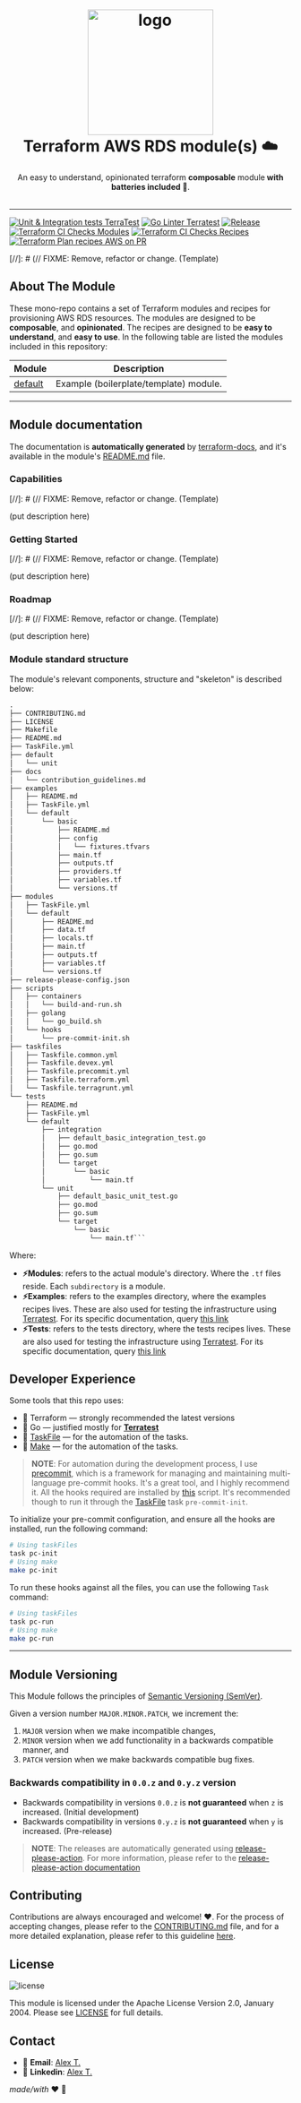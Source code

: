 <h1 align="center">
  <img alt="logo" src="https://forum.huawei.com/enterprise/en/data/attachment/forum/202204/21/120858nak5g1epkzwq5gcs.png" width="224px"/><br/>
  Terraform AWS RDS module(s) ☁️
</h1>
<p align="center">An easy to understand, opinionated terraform <b>composable</b> module<b> with batteries included 🔋</b>.<br/><br/>

---

[![Unit & Integration tests TerraTest](https://github.com/Excoriate/terraform-registry-aws-rds/actions/workflows/terratest.yml/badge.svg)](https://github.com/Excoriate/terraform-registry-aws-rds/actions/workflows/terratest.yml)
[![Go Linter Terratest](https://github.com/Excoriate/terraform-registry-aws-rds/actions/workflows/golang-linter-terratest.yaml/badge.svg)](https://github.com/Excoriate/terraform-registry-aws-rds/actions/workflows/golang-linter-terratest.yaml)
[![Release](https://github.com/Excoriate/terraform-registry-aws-rds/actions/workflows/release.yaml/badge.svg)](https://github.com/Excoriate/terraform-registry-aws-rds/actions/workflows/release.yaml)
[![Terraform CI Checks Modules](https://github.com/Excoriate/terraform-registry-aws-rds/actions/workflows/terraform-ci-modules.yml/badge.svg)](https://github.com/Excoriate/terraform-registry-aws-rds/actions/workflows/terraform-ci-modules.yml)
[![Terraform CI Checks Recipes](https://github.com/Excoriate/terraform-registry-aws-rds/actions/workflows/terraform-ci-recipes.yml/badge.svg)](https://github.com/Excoriate/terraform-registry-aws-rds/actions/workflows/terraform-ci-recipes.yml)
[![Terraform Plan recipes AWS on PR](https://github.com/Excoriate/terraform-registry-aws-rds/actions/workflows/terraform-ci-plan-recipes-aws.yml/badge.svg)](https://github.com/Excoriate/terraform-registry-aws-rds/actions/workflows/terraform-ci-plan-recipes-aws.yml)

[//]: # (// FIXME: Remove, refactor or change. (Template)


<!-- ABOUT THE PROJECT -->
## About The Module

These mono-repo contains a set of Terraform modules and recipes for provisioning AWS RDS resources. The modules are designed to be **composable**, and **opinionated**. The recipes are designed to be **easy to understand**, and **easy to use**.
In the following table are listed the modules included in this repository:

| Module                       | Description                            |
|------------------------------|----------------------------------------|
| [default](./modules/default) | Example (boilerplate/template) module. |

---


## Module documentation

The documentation is **automatically generated** by [terraform-docs](https://terraform-docs.io), and it's available in the module's [README.md](modules/default/README.md) file.

### Capabilities

[//]: # (// FIXME: Remove, refactor or change. (Template)

(put description here)

### Getting Started

[//]: # (// FIXME: Remove, refactor or change. (Template)

(put description here)

### Roadmap

[//]: # (// FIXME: Remove, refactor or change. (Template)

(put description here)

### Module standard structure

The module's relevant components, structure and "skeleton" is described below:

```txt
.
├── CONTRIBUTING.md
├── LICENSE
├── Makefile
├── README.md
├── TaskFile.yml
├── default
│   └── unit
├── docs
│   └── contribution_guidelines.md
├── examples
│   ├── README.md
│   ├── TaskFile.yml
│   └── default
│       └── basic
│           ├── README.md
│           ├── config
│           │   └── fixtures.tfvars
│           ├── main.tf
│           ├── outputs.tf
│           ├── providers.tf
│           ├── variables.tf
│           └── versions.tf
├── modules
│   ├── TaskFile.yml
│   └── default
│       ├── README.md
│       ├── data.tf
│       ├── locals.tf
│       ├── main.tf
│       ├── outputs.tf
│       ├── variables.tf
│       └── versions.tf
├── release-please-config.json
├── scripts
│   ├── containers
│   │   └── build-and-run.sh
│   ├── golang
│   │   └── go_build.sh
│   └── hooks
│       └── pre-commit-init.sh
├── taskfiles
│   ├── Taskfile.common.yml
│   ├── Taskfile.devex.yml
│   ├── Taskfile.precommit.yml
│   ├── Taskfile.terraform.yml
│   └── Taskfile.terragrunt.yml
└── tests
    ├── README.md
    ├── TaskFile.yml
    └── default
        ├── integration
        │   ├── default_basic_integration_test.go
        │   ├── go.mod
        │   ├── go.sum
        │   └── target
        │       └── basic
        │           └── main.tf
        └── unit
            ├── default_basic_unit_test.go
            ├── go.mod
            ├── go.sum
            └── target
                └── basic
                    └── main.tf```
```

Where:

* **⚡️Modules**: refers to the actual module's directory. Where the `.tf` files reside. Each `subdirectory` is a module.
* **⚡️Examples**: refers to the examples directory, where the examples recipes lives. These are also used for testing the infrastructure using [Terratest](https://terratest.gruntwork.io/). For its specific documentation, query [this link](examples/README.md)
* **⚡️Tests**: refers to the tests directory, where the tests recipes lives. These are also used for testing the infrastructure using [Terratest](https://terratest.gruntwork.io/). For its specific documentation, query [this link](tests/README.md)

## Developer Experience

Some tools that this repo uses:

* 🧰 Terraform — strongly recommended the latest versions
* 🧰 Go — justified mostly for **[Terratest](https://terratest.gruntwork.io/)**
* 🧰 [TaskFile](https://taskfile.dev/#/) — for the automation of the tasks.
* 🧰 [Make](https://www.gnu.org/software/make/) — for the automation of the tasks.

>**NOTE**: For automation during the development process, I use [precommit](https://pre-commit.com/), which is a framework for managing and maintaining multi-language pre-commit hooks. It's a great tool, and I highly recommend it. All the hooks required are installed by [this](./DevEx/scripts/hooks/install-pre-commit-hooks-deps.sh) script. It's recommended though to run it through the [TaskFile](./TaskFile.yml) task `pre-commit-init`.

To initialize your pre-commit configuration, and ensure all the hooks are installed, run the following command:

```bash
# Using taskFiles
task pc-init
# Using make
make pc-init
```

To run these hooks against all the files, you can use the following `Task` command:

```bash
# Using taskFiles
task pc-run
# Using make
make pc-run
```

---

## Module Versioning

This Module follows the principles of [Semantic Versioning (SemVer)].

Given a version number `MAJOR.MINOR.PATCH`, we increment the:

1. `MAJOR` version when we make incompatible changes,
2. `MINOR` version when we add functionality in a backwards compatible manner, and
3. `PATCH` version when we make backwards compatible bug fixes.

### Backwards compatibility in `0.0.z` and `0.y.z` version

* Backwards compatibility in versions `0.0.z` is **not guaranteed** when `z` is increased. (Initial development)
* Backwards compatibility in versions `0.y.z` is **not guaranteed** when `y` is increased. (Pre-release)

>**NOTE**: The releases are automatically generated using [release-please-action](https://github.com/google-github-actions/release-please-action). For more information, please refer to the [release-please-action documentation](https://github.com/google-github-actions/release-please-action)

## Contributing

Contributions are always encouraged and welcome! ❤️. For the process of accepting changes, please refer to the [CONTRIBUTING.md](./CONTRIBUTING.md) file, and for a more detailed explanation, please refer to this guideline [here](docs/contribution_guidelines.md).

## License

![license][badge-license]

This module is licensed under the Apache License Version 2.0, January 2004.
Please see [LICENSE] for full details.

## Contact

* 📧 **Email**: [Alex T.](mailto:alex@ideaup.cl)
* 🧳 **Linkedin**: [Alex T.](https://www.linkedin.com/in/alextorresruiz/)

_made/with_ ❤️  🤟


<!-- References -->
[LICENSE]: ./LICENSE
[badge-license]: https://img.shields.io/badge/license-Apache%202.0-brightgreen.svg
[Semantic Versioning (SemVer)]: https://semver.org/

